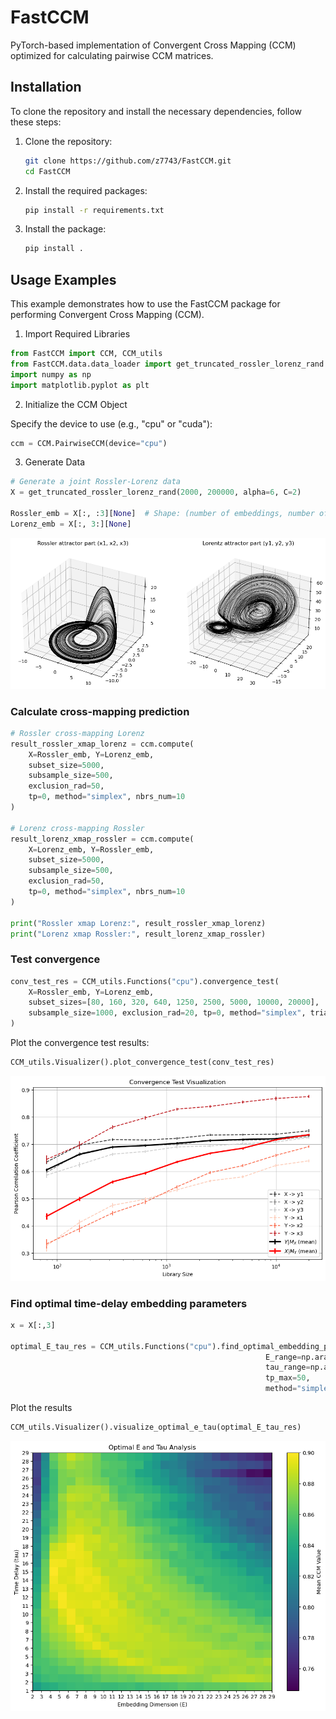 # FastCCM
PyTorch-based implementation of Convergent Cross Mapping (CCM) optimized for calculating pairwise CCM matrices.

## Installation

To clone the repository and install the necessary dependencies, follow these steps:

1. Clone the repository:
    ```bash
    git clone https://github.com/z7743/FastCCM.git
    cd FastCCM
    ```

2. Install the required packages:
    ```bash
    pip install -r requirements.txt
    ```

3. Install the package:
    ```bash
    pip install .
    ```

## Usage Examples

This example demonstrates how to use the FastCCM package for performing Convergent Cross Mapping (CCM).

1. Import Required Libraries

```python
from FastCCM import CCM, CCM_utils
from FastCCM.data.data_loader import get_truncated_rossler_lorenz_rand
import numpy as np
import matplotlib.pyplot as plt
```

2. Initialize the CCM Object

Specify the device to use (e.g., "cpu" or "cuda"):

```python
ccm = CCM.PairwiseCCM(device="cpu")
```

3. Generate Data

```python
# Generate a joint Rossler-Lorenz data
X = get_truncated_rossler_lorenz_rand(2000, 200000, alpha=6, C=2)

Rossler_emb = X[:, :3][None]  # Shape: (number of embeddings, number of points, number of dimensions)
Lorenz_emb = X[:, 3:][None]

```
![alt text](docs/img/rossler_lorenz.png)

### Calculate cross-mapping prediction

```python
# Rossler cross-mapping Lorenz
result_rossler_xmap_lorenz = ccm.compute(
    X=Rossler_emb, Y=Lorenz_emb, 
    subset_size=5000, 
    subsample_size=500, 
    exclusion_rad=50, 
    tp=0, method="simplex", nbrs_num=10
)

# Lorenz cross-mapping Rossler
result_lorenz_xmap_rossler = ccm.compute(
    X=Lorenz_emb, Y=Rossler_emb, 
    subset_size=5000, 
    subsample_size=500, 
    exclusion_rad=50, 
    tp=0, method="simplex", nbrs_num=10
)

print("Rossler xmap Lorenz:", result_rossler_xmap_lorenz)
print("Lorenz xmap Rossler:", result_lorenz_xmap_rossler)

```

### Test convergence

```python
conv_test_res = CCM_utils.Functions("cpu").convergence_test(
    X=Rossler_emb, Y=Lorenz_emb,
    subset_sizes=[80, 160, 320, 640, 1250, 2500, 5000, 10000, 20000],
    subsample_size=1000, exclusion_rad=20, tp=0, method="simplex", trials=20, nbrs_num=10
)
```

Plot the convergence test results:
```python
CCM_utils.Visualizer().plot_convergence_test(conv_test_res)
```


![alt text](docs/img/conv_test.png)

### Find optimal time-delay embedding parameters
```python
x = X[:,3]

optimal_E_tau_res = CCM_utils.Functions("cpu").find_optimal_embedding_params(x, x, 2000, 500, 10,
                                                         E_range=np.arange(2,30),
                                                         tau_range=np.arange(1,30),
                                                         tp_max=50,
                                                         method="simplex",nbrs_num = 5)
```

Plot the results
```python
CCM_utils.Visualizer().visualize_optimal_e_tau(optimal_E_tau_res)
```


![alt text](docs/img/e_tau_test.png)
